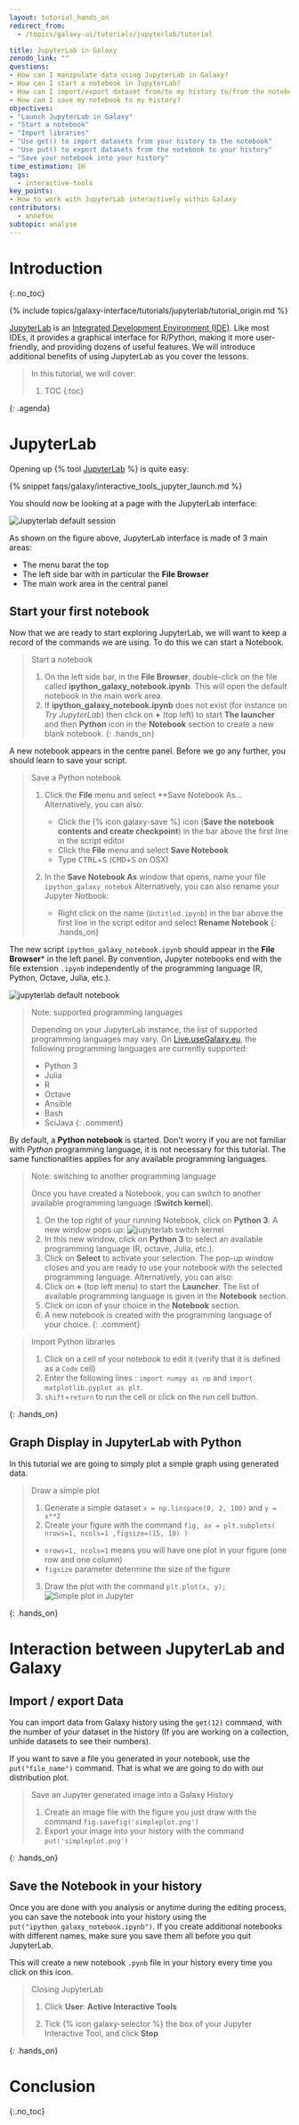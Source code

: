 ```yaml
---
layout: tutorial_hands_on
redirect_from:
  - /topics/galaxy-ui/tutorials/jupyterlab/tutorial

title: JupyterLab in Galaxy
zenodo_link: ""
questions:
- How can I manipulate data using JupyterLab in Galaxy?
- How can I start a notebook in JupyterLab?
- How can I import/export dataset from/to my history to/from the notebook?
- How can I save my notebook to my history?
objectives:
- "Launch JupyterLab in Galaxy"
- "Start a notebook"
- "Import libraries"
- "Use get() to import datasets from your history to the notebook"
- "Use put() to export datasets from the notebook to your history"
- "Save your notebook into your history"
time_estimation: 1H
tags:
  - interactive-tools
key_points:
- How to work with JupyterLab interactively within Galaxy
contributors:
  - annefou
subtopic: analyse
---
```



# Introduction
{:.no_toc}

{% include topics/galaxy-interface/tutorials/jupyterlab/tutorial_origin.md %}

[JupyterLab](https://jupyterlab.readthedocs.io/en/stable) is an [Integrated Development Environment (IDE)](https://en.wikipedia.org/wiki/Integrated_development_environment).
Like most IDEs, it provides a graphical interface for R/Python, making it more user-friendly, and providing dozens of useful features.
We will introduce additional benefits of using JupyterLab as you cover the lessons.

> <agenda-title></agenda-title>
>
> In this tutorial, we will cover:
>
> 1. TOC
> {:toc}
>
{: .agenda}

# JupyterLab

Opening up {% tool [JupyterLab](interactive_tool_jupyter_notebook) %} is quite easy:

{% snippet faqs/galaxy/interactive_tools_jupyter_launch.md %}

You should now be looking at a page with the JupyterLab interface:

![Jupyterlab default session](../../images/jupyterlab_default_session.png)

As shown on the figure above, JupyterLab interface is made of 3 main areas:
- The menu barat the top
- The left side bar with in particular the **File Browser**
- The main work area in the central panel

## Start your first notebook

Now that we are ready to start exploring JupyterLab, we will want to keep a record of the commands we are using. To do this we can start a Notebook.

> <hands-on-title>Start a notebook</hands-on-title>
>
> 1. On the left side bar, in the **File Browser**, double-click on the file called **ipython_galaxy_notebook.ipynb**. This will open the
> default notebook in the main work area.
> 2. If **ipython_galaxy_notebook.ipynb** does not exist (for instance on *Try JupyterLab*) then click on **+** (top left) to start **The launcher** and then **Python** icon in the **Notebook** section to create a new blank notebook.
{: .hands_on}

A new notebook appears in the centre panel. Before we go any further, you should learn to save your script.

> <hands-on-title>Save a Python notebook</hands-on-title>
>
> 1. Click the **File** menu and select **Save Notebook As...
>    Alternatively, you can also:
>    - Click the {% icon galaxy-save %} icon (**Save the notebook contents and create checkpoint**) in the bar above the first line in the script editor
>    - Click the **File** menu and select **Save Notebook**
>    - Type <kbd>CTRL</kbd>+<kbd>S</kbd> (<kbd>CMD</kbd>+<kbd>S</kbd> on OSX)
>
> 2. In the **Save Notebook As** window that opens, name your file `ipython_galaxy_notebok`
>    Alternatively, you can also rename your Jupyter Notbook:
>    - Right click on the name (`Untitled.ipynb`) in the bar above the first line in the script editor and select **Rename Notebook**
{: .hands_on}

The new script `ipython_galaxy_notebook.ipynb` should appear in the **File Browser*** in the left panel. By convention, Jupyter notebooks end with the file extension `.ipynb` independently of the programming language (R, Python, Octave, Julia, etc.).

![jupyterlab default notebook](../../images/jupyterlab_session_default_notebook.png)

> <comment-title>Note: supported programming languages</comment-title>
>
> Depending on your JupyterLab instance, the list of supported programming languages may vary.
> On [Live.useGalaxy.eu](https://live.usegalaxy.eu), the following programming languages are currently supported:
> - Python 3
> - Julia
> - R
> - Octave
> - Ansible
> - Bash
> - SciJava
{: .comment}

By default, a **Python notebook** is started. Don't worry if you are not familiar with *Python* programming language, it is not necessary for this tutorial. The same functionalities applies for any available programming languages.

> <comment-title>Note: switching to another programming language</comment-title>
>
> Once you have created a Notebook, you can switch to another available programming language (**Switch kernel**).
> 1. On the top right of your running Notebook, click on **Python 3**. A new window pops up:
> ![jupyterlab switch kernel](../../images/jupyterlab_switch_kernel.png)
> 2. In this new window, click on **Python 3** to select an available programming language (R, octave, Julia, etc.).
> 3. Click on **Select** to activate your selection. The pop-up window closes and you are ready to use your notebook with the selected programming language.
>    Alternatively, you can also:
> 1. Click on **+** (top left menu) to start the **Launcher**. The list of available programming language is given in the **Notebook** section.
> 2. Click on icon of your choice in the **Notebook** section.
> 3. A new notebook is created with the programming language of your choice.
{: .comment}

> <hands-on-title>Import Python libraries</hands-on-title>
>
> 1. Click on a cell of your notebook to edit it (verify that it is defined as a `Code` cell)
> 2. Enter the following lines : `import numpy as np` and `import matplotlib.pyplot as plt`.
> 3. `shift`+`return` to run the cell or click on the run cell button.
>
{: .hands_on}

## Graph Display in JupyterLab with Python

In this tutorial we are going to simply plot a simple graph using generated data.

> <hands-on-title>Draw a simple plot</hands-on-title>
>
> 1. Generate a simple dataset `x = np.linspace(0, 2, 100)` and `y = x**2`
> 2. Create your figure with the command `fig, ax = plt.subplots( nrows=1, ncols=1 ,figsize=(15, 10) )`
>   -  `nrows=1, ncols=1` means you will have one plot in your figure (one row and one column)
>   -  `figsize` parameter determine the size of the figure
> 3. Draw the plot with the command `plt.plot(x, y);` ![Simple plot in Jupyter](../../images/jupyterlab_plot.png)
>
{: .hands_on}

# Interaction between JupyterLab and Galaxy

## Import / export Data

You can import data from Galaxy history using the `get(12)` command, with the number of your dataset in the history (If you are working on a collection, unhide datasets to see their numbers).

If you want to save a file you generated in your notebook, use the `put("file_name")` command. That is what we are going to do with our distribution plot.

> <hands-on-title>Save an Jupyter generated image into a Galaxy History</hands-on-title>
>
> 1. Create an image file with the figure you just draw with the command `fig.savefig('simpleplot.png')`
> 2. Export your image into your history with the command  `put('simpleplot.png')`
>
{: .hands_on}


## Save the Notebook in your history

Once you are done with you analysis or anytime during the editing process, you can save the notebook into your history using the `put("ipython_galaxy_notebook.ipynb")`. If you create additional notebooks with different names, make sure you save them all before you quit JupyterLab.

This will create a new notebook `.pynb` file in your history every time you click on this icon.

> <hands-on-title>Closing JupyterLab</hands-on-title>
>
> 1. Click **User**: **Active Interactive Tools**
>
> 2. Tick {% icon galaxy-selector %} the box of your Jupyter Interactive Tool, and click **Stop**
>
{: .hands_on}

# Conclusion
{:.no_toc}
